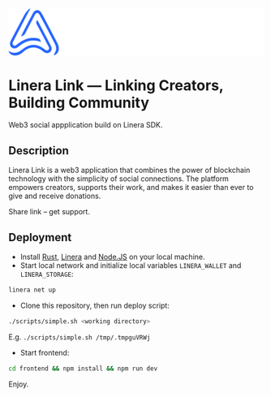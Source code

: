 <img src='frontend/public/link.png'>

# Linera Link — Linking Creators, Building Community
Web3 social appplication build on Linera SDK.

## Description
Linera Link is a web3 application that combines the power of blockchain technology with the simplicity of social connections. The platform empowers creators, supports their work, and makes it easier than ever to give and receive donations.

Share link – get support.

## Deployment
- Install [Rust](https://www.rust-lang.org/tools/install), [Linera](https://linera.dev/) and [Node.JS](https://nodejs.org/) on your local machine.
- Start local network and initialize local variables `LINERA_WALLET` and `LINERA_STORAGE`:
```bash
linera net up
```
- Clone this repository, then run deploy script:
```bash
./scripts/simple.sh <working directory>
```
E.g. `./scripts/simple.sh /tmp/.tmpguVRWj`

- Start frontend:
```bash
cd frontend && npm install && npm run dev
```
Enjoy.
